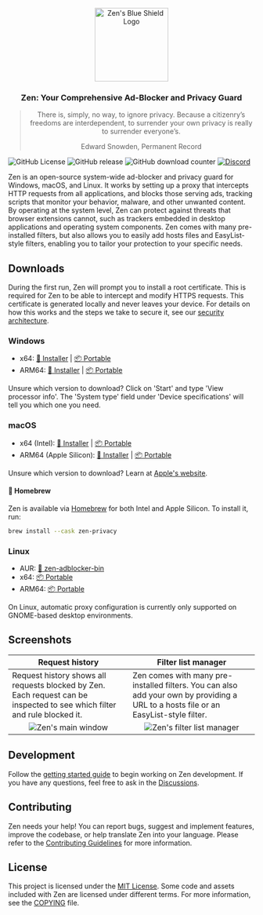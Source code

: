 <p align="center">
  <picture>
    <img src="https://github.com/ZenPrivacy/zen-desktop/blob/master/assets/appicon.png?raw=true" alt="Zen's Blue Shield Logo" width="150" />
  </picture>
</p>

<h3 align="center">
  Zen: Your Comprehensive Ad-Blocker and Privacy Guard
</h3>
<blockquote align="center">
There is, simply, no way, to ignore privacy. Because a citizenry’s freedoms are interdependent, to surrender your own privacy is really to surrender everyone’s.

Edward Snowden, Permanent Record

</blockquote>

![GitHub License](https://img.shields.io/github/license/ZenPrivacy/zen-desktop)
![GitHub release](https://img.shields.io/github/v/release/ZenPrivacy/zen-desktop)
![GitHub download counter](https://img.shields.io/github/downloads/ZenPrivacy/zen-desktop/total)
<a href="https://discord.gg/jSzEwby7JY">
<img alt="Discord" src="https://dcbadge.limes.pink/api/server/https://discord.gg/jSzEwby7JY?style=flat"/>
</a>

Zen is an open-source system-wide ad-blocker and privacy guard for Windows, macOS, and Linux. It works by setting up a proxy that intercepts HTTP requests from all applications, and blocks those serving ads, tracking scripts that monitor your behavior, malware, and other unwanted content. By operating at the system level, Zen can protect against threats that browser extensions cannot, such as trackers embedded in desktop applications and operating system components. Zen comes with many pre-installed filters, but also allows you to easily add hosts files and EasyList-style filters, enabling you to tailor your protection to your specific needs.

## Downloads

During the first run, Zen will prompt you to install a root certificate. This is required for Zen to be able to intercept and modify HTTPS requests. This certificate is generated locally and never leaves your device. For details on how this works and the steps we take to secure it, see our [security architecture](/docs/internal/security-architecture.md).

### Windows

- x64: [💾 Installer](https://github.com/ZenPrivacy/zen-desktop/releases/latest/download/Zen-amd64-installer.exe) | [📦 Portable](https://github.com/ZenPrivacy/zen-desktop/releases/latest/download/Zen_windows_amd64.zip)
- ARM64: [💾 Installer](https://github.com/ZenPrivacy/zen-desktop/releases/latest/download/Zen-arm64-installer.exe) | [📦 Portable](https://github.com/ZenPrivacy/zen-desktop/releases/latest/download/Zen_windows_arm64.zip)

Unsure which version to download? Click on 'Start' and type 'View processor info'. The 'System type' field under 'Device specifications' will tell you which one you need.

### macOS

- x64 (Intel): [💾 Installer](https://github.com/ZenPrivacy/zen-desktop/releases/latest/download/Zen-amd64.dmg) | [📦 Portable](https://github.com/ZenPrivacy/zen-desktop/releases/latest/download/Zen_darwin_amd64.tar.gz)
- ARM64 (Apple Silicon): [💾 Installer](https://github.com/ZenPrivacy/zen-desktop/releases/latest/download/Zen-arm64.dmg) | [📦 Portable](https://github.com/ZenPrivacy/zen-desktop/releases/latest/download/Zen_darwin_arm64.tar.gz)

Unsure which version to download? Learn at [Apple's website](https://support.apple.com/en-us/HT211814).

#### 🍺 Homebrew

Zen is available via [Homebrew](https://formulae.brew.sh/cask/zen-privacy) for both Intel and Apple Silicon. To install it, run:

```bash
brew install --cask zen-privacy
```

### Linux

- AUR: [👾 zen-adblocker-bin](https://aur.archlinux.org/packages/zen-adblocker-bin)
- x64: [📦 Portable](https://github.com/ZenPrivacy/zen-desktop/releases/latest/download/Zen_linux_amd64.tar.gz)
- ARM64: [📦 Portable](https://github.com/ZenPrivacy/zen-desktop/releases/latest/download/Zen_linux_arm64.tar.gz)

On Linux, automatic proxy configuration is currently only supported on GNOME-based desktop environments.

## Screenshots

<table>
  <thead>
    <tr>
        <th>Request history</th>
        <th>Filter list manager</th>
    </tr>
  </thead>
  <tbody>
    <tr>
      <td>
        Request history shows all requests blocked by Zen. Each request can be inspected to see which filter and rule blocked it.
      </td>
      <td>
        Zen comes with many pre-installed filters. You can also add your own by providing a URL to a hosts file or an EasyList-style filter.
      </td>
    </tr>
    <tr>
      <td align="center" valign="top"><img src="https://github.com/ZenPrivacy/zen-desktop/blob/master/assets/screenshots/main-window.png?raw=true" alt="Zen's main window"/></td>
      <td align="center" valign="top"><img src="https://github.com/ZenPrivacy/zen-desktop/blob/master/assets/screenshots/filter-lists.png?raw=true" alt="Zen's filter list manager"/></td>
    </tr>
  </tbody>
</table>

## Development

Follow the [getting started guide](docs/internal/index.md#getting-started) to begin working on Zen development. If you have any questions, feel free to ask in the [Discussions](https://github.com/ZenPrivacy/zen-desktop/discussions/categories/q-a).

## Contributing

Zen needs your help! You can report bugs, suggest and implement features, improve the codebase, or help translate Zen into your language. Please refer to the [Contributing Guidelines](CONTRIBUTING.md) for more information.

## License

This project is licensed under the [MIT License](https://github.com/ZenPrivacy/zen-desktop/blob/master/LICENSE). Some code and assets included with Zen are licensed under different terms. For more information, see the [COPYING](https://github.com/ZenPrivacy/zen-desktop/blob/master/COPYING.md) file.
